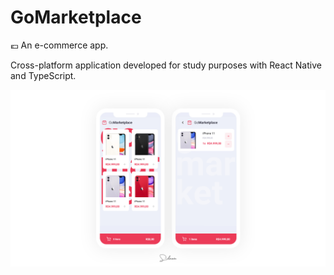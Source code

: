 # GoMarketplace
:euro: An e-commerce app.

Cross-platform application developed for study purposes with React Native and TypeScript.

![Home and cart demo](home_and_cart_demo.jpg)
